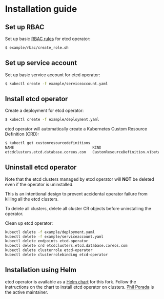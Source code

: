 # Installation guide

## Set up RBAC

Set up basic [RBAC rules][rbac-rules] for etcd operator:

```bash
$ example/rbac/create_role.sh
```

## Set up service account

Set up basic service account for etcd operator:

```bash
$ kubectl create -f example/serviceaccount.yaml
```

## Install etcd operator

Create a deployment for etcd operator:

```bash
$ kubectl create -f example/deployment.yaml
```

etcd operator will automatically create a Kubernetes Custom Resource Definition (CRD):

```bash
$ kubectl get customresourcedefinitions
NAME                                    KIND
etcdclusters.etcd.database.coreos.com   CustomResourceDefinition.v1beta1.apiextensions.k8s.io
```

## Uninstall etcd operator

Note that the etcd clusters managed by etcd operator will **NOT** be deleted even if the operator is uninstalled.

This is an intentional design to prevent accidental operator failure from killing all the etcd clusters.

To delete all clusters, delete all cluster CR objects before uninstalling the operator.

Clean up etcd operator:

```bash
kubectl delete -f example/deployment.yaml
kubectl delete -f example/serviceaccount.yaml
kubectl delete endpoints etcd-operator
kubectl delete crd etcdclusters.etcd.database.coreos.com
kubectl delete clusterrole etcd-operator
kubectl delete clusterrolebinding etcd-operator
```

## Installation using Helm

etcd operator is available as a [Helm chart][etcd-helm] for this fork. Follow the instructions on the chart to install etcd operator on clusters.
[Phil Porada][pgporada] is the active maintainer.


[rbac-rules]: rbac.md
[etcd-helm]: https://github.com/pgporada/etcd-operator-helm-chart
[pgporada]: https://github.com/pgporada